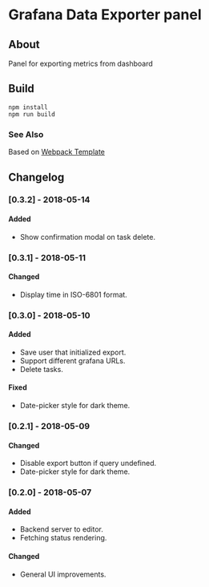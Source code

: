 # Grafana Data Exporter panel

## About

Panel for exporting metrics from dashboard

## Build

```
npm install
npm run build
```

### See Also

Based on [Webpack Template](https://github.com/CorpGlory/grafana-plugin-template-webpack)

## Changelog

### [0.3.2] - 2018-05-14
#### Added
- Show confirmation modal on task delete.

### [0.3.1] - 2018-05-11
#### Changed
- Display time in ISO-6801 format.

### [0.3.0] - 2018-05-10
#### Added
- Save user that initialized export.
- Support different grafana URLs.
- Delete tasks.

#### Fixed
- Date-picker style for dark theme.

### [0.2.1] - 2018-05-09
#### Changed
- Disable export button if query undefined.
- Date-picker style for dark theme.

### [0.2.0] - 2018-05-07
#### Added
- Backend server to editor.
- Fetching status rendering.

#### Changed
- General UI improvements.

